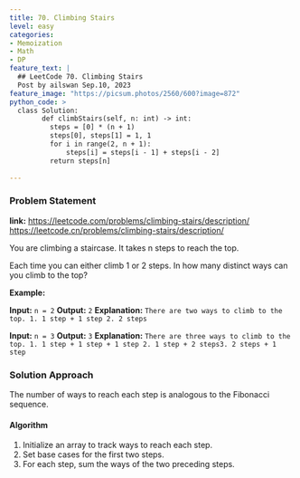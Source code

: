 ```yaml
---
title: 70. Climbing Stairs
level: easy
categories:
- Memoization
- Math
- DP
feature_text: |
  ## LeetCode 70. Climbing Stairs
  Post by ailswan Sep.10, 2023
feature_image: "https://picsum.photos/2560/600?image=872"
python_code: >
  class Solution:
        def climbStairs(self, n: int) -> int:
          steps = [0] * (n + 1)
          steps[0], steps[1] = 1, 1
          for i in range(2, n + 1):
              steps[i] = steps[i - 1] + steps[i - 2]
          return steps[n]
   
---
```


### Problem Statement
**link:**
https://leetcode.com/problems/climbing-stairs/description/
https://leetcode.cn/problems/climbing-stairs/description/


You are climbing a staircase. It takes n steps to reach the top.

Each time you can either climb 1 or 2 steps. In how many distinct ways can you climb to the top?


**Example:**

**Input:** `n = 2`
**Output:** `2`
**Explanation:** `There are two ways to climb to the top. 1. 1 step + 1 step 2. 2 steps`

**Input:** `n = 3`
**Output:** `3`
**Explanation:** `There are three ways to climb to the top. 1. 1 step + 1 step + 1 step 2. 1 step + 2 steps3. 2 steps + 1 step`

### Solution Approach
The number of ways to reach each step is analogous to the Fibonacci sequence.
 
#### Algorithm
1. Initialize an array to track ways to reach each step.
2. Set base cases for the first two steps.
3. For each step, sum the ways of the two preceding steps.
